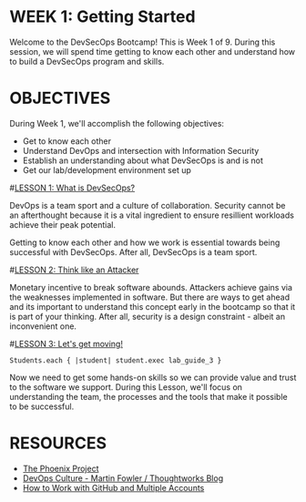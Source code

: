 # WEEK 1: Getting Started
Welcome to the DevSecOps Bootcamp! This is Week 1 of 9.  During this session, we will spend time getting to know each other and understand how to build a DevSecOps program and skills.

# OBJECTIVES
 During Week 1, we'll accomplish the following objectives:
 
 * Get to know each other
 * Understand DevOps and intersection with Information Security
 * Establish an understanding about what DevSecOps is and is not 
 * Get our lab/development environment set up


#[LESSON 1: What is DevSecOps?](LESSON-1.md)

DevOps is a team sport and a culture of collaboration.  Security cannot be an afterthought because it is a vital ingredient to ensure resillient workloads achieve their peak potential. 

Getting to know each other and how we work is essential towards being successful with DevSecOps.  After all, DevSecOps is a team sport. 


#[LESSON 2: Think like an Attacker](LESSON-2.md)

Monetary incentive to break software abounds.  Attackers achieve gains via the weaknesses implemented in software.  But there are ways to get ahead and its important to understand this concept early in the bootcamp so that it is part of your thinking.  After all, security is a design constraint - albeit an inconvenient one.

#[LESSON 3: Let's get moving!](LESSON-3.md)

<code>Students.each { &#124;student&#124; student.exec lab_guide_3 }</code>

Now we need to get some hands-on skills so we can provide value and trust to the software we support.  During this Lesson, we'll focus on understanding the team, the processes and the tools that make it possible to be successful.


# RESOURCES

* [The Phoenix Project](http://www.amazon.com/Phoenix-Project-DevOps-Helping-Business/dp/0988262509/ref=sr_1_1?ie=UTF8&qid=1463706570&sr=8-1&keywords=the+phoenix+project)
* [DevOps Culture - Martin Fowler / Thoughtworks Blog](http://martinfowler.com/bliki/DevOpsCulture.html)
* [How to Work with GitHub and Multiple Accounts](https://youtu.be/fnSRBRiQIU8)

